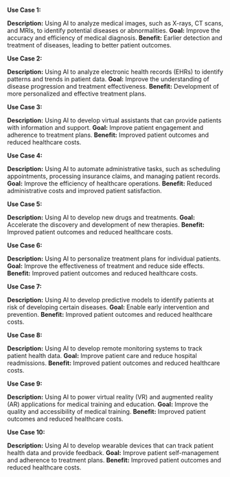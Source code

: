 **Use Case 1:**

**Description:** Using AI to analyze medical images, such as X-rays, CT scans, and MRIs, to identify potential diseases or abnormalities.
**Goal:** Improve the accuracy and efficiency of medical diagnosis.
**Benefit:** Earlier detection and treatment of diseases, leading to better patient outcomes.

**Use Case 2:**

**Description:** Using AI to analyze electronic health records (EHRs) to identify patterns and trends in patient data.
**Goal:** Improve the understanding of disease progression and treatment effectiveness.
**Benefit:** Development of more personalized and effective treatment plans.

**Use Case 3:**

**Description:** Using AI to develop virtual assistants that can provide patients with information and support.
**Goal:** Improve patient engagement and adherence to treatment plans.
**Benefit:** Improved patient outcomes and reduced healthcare costs.

**Use Case 4:**

**Description:** Using AI to automate administrative tasks, such as scheduling appointments, processing insurance claims, and managing patient records.
**Goal:** Improve the efficiency of healthcare operations.
**Benefit:** Reduced administrative costs and improved patient satisfaction.

**Use Case 5:**

**Description:** Using AI to develop new drugs and treatments.
**Goal:** Accelerate the discovery and development of new therapies.
**Benefit:** Improved patient outcomes and reduced healthcare costs.

**Use Case 6:**

**Description:** Using AI to personalize treatment plans for individual patients.
**Goal:** Improve the effectiveness of treatment and reduce side effects.
**Benefit:** Improved patient outcomes and reduced healthcare costs.

**Use Case 7:**

**Description:** Using AI to develop predictive models to identify patients at risk of developing certain diseases.
**Goal:** Enable early intervention and prevention.
**Benefit:** Improved patient outcomes and reduced healthcare costs.

**Use Case 8:**

**Description:** Using AI to develop remote monitoring systems to track patient health data.
**Goal:** Improve patient care and reduce hospital readmissions.
**Benefit:** Improved patient outcomes and reduced healthcare costs.

**Use Case 9:**

**Description:** Using AI to power virtual reality (VR) and augmented reality (AR) applications for medical training and education.
**Goal:** Improve the quality and accessibility of medical training.
**Benefit:** Improved patient outcomes and reduced healthcare costs.

**Use Case 10:**

**Description:** Using AI to develop wearable devices that can track patient health data and provide feedback.
**Goal:** Improve patient self-management and adherence to treatment plans.
**Benefit:** Improved patient outcomes and reduced healthcare costs.